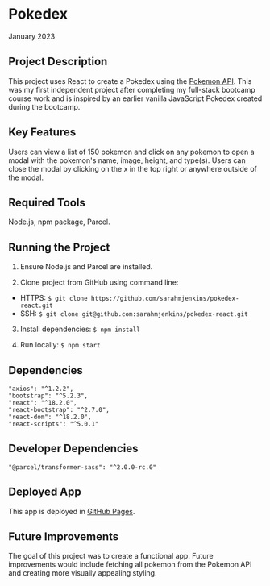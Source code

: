 # Pokedex

January 2023

## Project Description

This project uses React to create a Pokedex using the [Pokemon API](https://pokeapi.co/). This was my first independent project after completing my full-stack bootcamp course work and is inspired by an earlier vanilla JavaScript Pokedex created during the bootcamp.

## Key Features

Users can view a list of 150 pokemon and click on any pokemon to open a modal with the pokemon's name, image, height, and type(s). Users can close the modal by clicking on the x in the top right or anywhere outside of the modal.

## Required Tools

Node.js, npm package, Parcel.

## Running the Project

1. Ensure Node.js and Parcel are installed.

2. Clone project from GitHub using command line:
  - HTTPS: `$ git clone https://github.com/sarahmjenkins/pokedex-react.git`
  - SSH: `$ git clone git@github.com:sarahmjenkins/pokedex-react.git`

3. Install dependencies:
  `$ npm install`

4. Run locally:
  `$ npm start`

## Dependencies

    "axios": "^1.2.2",
    "bootstrap": "^5.2.3",
    "react": "^18.2.0",
    "react-bootstrap": "^2.7.0",
    "react-dom": "^18.2.0",
    "react-scripts": "^5.0.1"

## Developer Dependencies

    "@parcel/transformer-sass": "^2.0.0-rc.0"

## Deployed App

This app is deployed in [GitHub Pages](https://sarahmjenkins.github.io/pokedex-react/).

## Future Improvements

The goal of this project was to create a functional app. Future improvements would include fetching all pokemon from the Pokemon API and creating more visually appealing styling.
